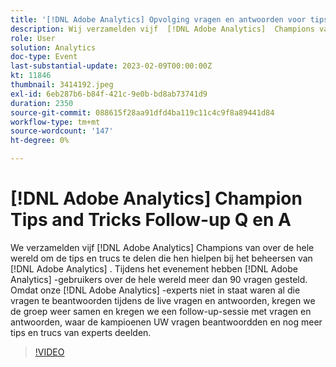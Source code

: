 ```yaml
---
title: '[!DNL Adobe Analytics] Opvolging vragen en antwoorden voor tips en trucs'
description: Wij verzamelden vijf  [!DNL Adobe Analytics]  Champions van over de wereld om de uiteinden en de trucs te delen die hen meester  [!DNL Adobe Analytics]. During the event, over 90 questions were asked by [!DNL Adobe Analytics]  gebruikers over de wereld hielpen. Aangezien onze  [!DNL Adobe Analytics]  deskundigen niet al die vraag tijdens levende Q&A konden beantwoorden, kregen wij de groep terug samen en ontvangen een follow-up zitting Q&A waar de Kampioenen UW vragen beantwoordden en nog meer deskundige uiteinden & trucs deelden.
role: User
solution: Analytics
doc-type: Event
last-substantial-update: 2023-02-09T00:00:00Z
kt: 11846
thumbnail: 3414192.jpeg
exl-id: 6eb287b6-b84f-421c-9e0b-bd8ab73741d9
duration: 2350
source-git-commit: 088615f28aa91dfd4ba119c11c4c9f8a89441d84
workflow-type: tm+mt
source-wordcount: '147'
ht-degree: 0%

---
```


# [!DNL Adobe Analytics] Champion Tips and Tricks Follow-up Q en A

We verzamelden vijf [!DNL Adobe Analytics] Champions van over de hele wereld om de tips en trucs te delen die hen hielpen bij het beheersen van [!DNL Adobe Analytics] . Tijdens het evenement hebben [!DNL Adobe Analytics] -gebruikers over de hele wereld meer dan 90 vragen gesteld. Omdat onze [!DNL Adobe Analytics] -experts niet in staat waren al die vragen te beantwoorden tijdens de live vragen en antwoorden, kregen we de groep weer samen en kregen we een follow-up-sessie met vragen en antwoorden, waar de kampioenen UW vragen beantwoordden en nog meer tips en trucs van experts deelden.

>[!VIDEO](https://video.tv.adobe.com/v/3414192/?quality=12&learn=on)
